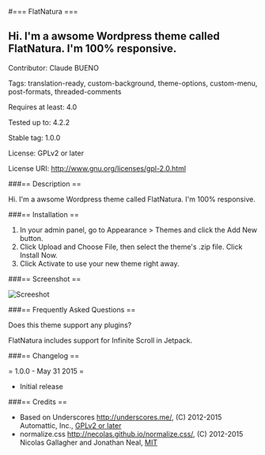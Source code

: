 #=== FlatNatura ===
## Hi. I'm a awsome Wordpress theme called FlatNatura. I'm 100% responsive.

Contributor: Claude BUENO

Tags: translation-ready, custom-background, theme-options, custom-menu, post-formats, threaded-comments


Requires at least: 4.0

Tested up to: 4.2.2

Stable tag: 1.0.0

License: GPLv2 or later

License URI: http://www.gnu.org/licenses/gpl-2.0.html


###== Description ==

Hi. I'm a awsome Wordpress theme called FlatNatura. I'm 100% responsive.


###== Installation ==

1. In your admin panel, go to Appearance > Themes and click the Add New button.
2. Click Upload and Choose File, then select the theme's .zip file. Click Install Now.
3. Click Activate to use your new theme right away.


###== Screenshot ==

![Screeshot](https://github.com/claudebueno/flatnatura/blob/master/screenshot.png)


###== Frequently Asked Questions ==

Does this theme support any plugins?

FlatNatura includes support for Infinite Scroll in Jetpack.


###== Changelog ==

= 1.0.0 - May 31 2015 =
* Initial release

###== Credits ==
* Based on Underscores http://underscores.me/, (C) 2012-2015 Automattic, Inc., [GPLv2 or later](https://www.gnu.org/licenses/gpl-2.0.html)
* normalize.css http://necolas.github.io/normalize.css/, (C) 2012-2015 Nicolas Gallagher and Jonathan Neal, [MIT](http://opensource.org/licenses/MIT)